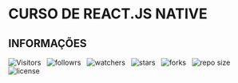 # CURSO DE REACT.JS NATIVE

## INFORMAÇÕES

![Visitors](https://api.visitorbadge.io/api/visitors?path=Devsgeeknerd%2Freact.js-native-zp-full-stack&label=Visitantes&labelColor=%23f9e64f&countColor=%2342b883&style=social "Total de Visitas")
&nbsp;
![followrs](https://img.shields.io/github/followers/Devsgeeknerd?style=social "Total de Seguidores")
&nbsp;
![watchers](https://img.shields.io/github/watchers/Devsgeeknerd/?style=social "Total de Observadores")
&nbsp;
![stars](https://img.shields.io/github/stars/Devsgeeknerd/?style=social "Total de Estrelas Recebidas")
&nbsp;
![forks](https://img.shields.io/github/forks/Devsgeeknerd/?style=social "Total de Bifurcações")
&nbsp;
![repo size](https://img.shields.io/github/repo-size/Devsgeeknerd/?style=social "Tamanho do Repositório")
&nbsp;
![license](https://img.shields.io/github/license/Devsgeeknerd/?style=social "Licença do Repositório")
